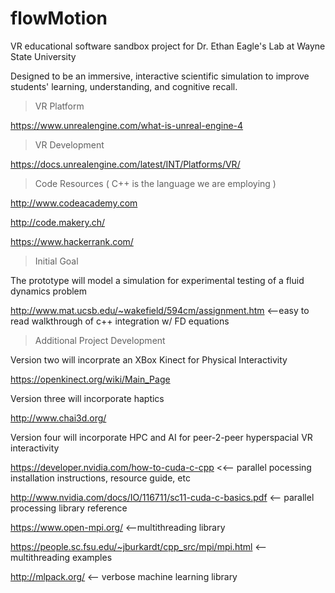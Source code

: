 # flowMotion
VR educational software sandbox project for Dr. Ethan Eagle's Lab at Wayne State University 

Designed to be an immersive, interactive scientific simulation to improve students' learning, understanding, and cognitive recall.

> VR Platform

https://www.unrealengine.com/what-is-unreal-engine-4 

> VR Development

https://docs.unrealengine.com/latest/INT/Platforms/VR/

> Code Resources ( C++ is the language we are employing )

http://www.codeacademy.com

http://code.makery.ch/

https://www.hackerrank.com/

> Initial Goal

The prototype will model a simulation for experimental testing of a fluid dynamics problem

http://www.mat.ucsb.edu/~wakefield/594cm/assignment.htm <--easy to read walkthrough of c++ integration w/ FD equations

> Additional Project Development 

Version two will incorprate an XBox Kinect for Physical Interactivity

https://openkinect.org/wiki/Main_Page

Version three will incorporate haptics

http://www.chai3d.org/

Version four will incorporate HPC and AI for peer-2-peer hyperspacial VR interactivity 

https://developer.nvidia.com/how-to-cuda-c-cpp <<-- parallel pocessing installation instructions, resource guide, etc

http://www.nvidia.com/docs/IO/116711/sc11-cuda-c-basics.pdf <-- parallel processing library reference 

https://www.open-mpi.org/ <--multithreading library

https://people.sc.fsu.edu/~jburkardt/cpp_src/mpi/mpi.html <-- multithreading examples

http://mlpack.org/ <-- verbose machine learning library 


